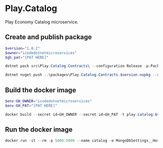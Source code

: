 # Play.Catalog

Play Economy Catalog microservice.

## Create and publish package

```powershell
$version="1.0.2"
$owner="icodedotnetmicroservices"
$gh_pat="[PAT HERE]"

dotnet pack src\Play.Catalog.Contracts\ --configuration Release -p:PackageVersion=$version -p:RepositoryUrl=https://github.com/$owner/Play.Catalog -o ..\packages

dotnet nuget push ..\packages\Play.Catalog.Contracts.$version.nupkg --api-key $gh_pat --source "github"
```

## Build the docker image

```powershell
$env:GH_OWNER="icodedotnetmicroservices"
$env:GH_PAT="[PAT HERE]"

docker build --secret id=GH_OWNER --secret id=GH_PAT -t play.catalog:$version .
```

## Run the docker image
```powershell
docker run -it --rm -p 5000:5000 --name catalog -e MongoDbSettings__Host=mongo -e RabbitMqSettings__Host=rabbitmq --network playinfra_default play.catalog:$version
```
